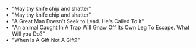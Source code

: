 * "May thy knife chip and shatter"
* "May thy knife chip and shatter"
* "A Great Man Doesn't Seek to Lead. He's Called To it"
* "An animal Caught In A Trap Will Gnaw Off Its Own Leg To Escape. What Will you Do?"
* "When Is A Gift Not A Gift?"
